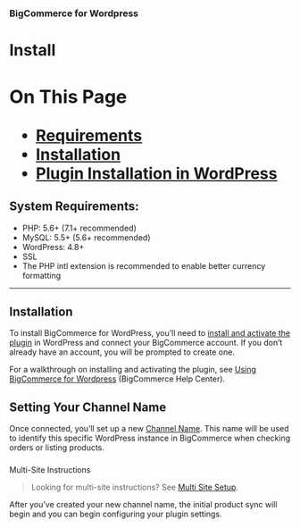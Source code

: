 <div><h3 class="sub-docs-type" id="bigcommerce-for-wordpress">BigCommerce for Wordpress</h3>
<h1 class="sub-docs-title">Install
<div class="otp" id="no-index">
	<h3> On This Page </h3>
	<ul>
        <li><a href="#install_requirements">Requirements</a></li>
        <li><a href="#install_ installation">Installation</a></li>
        <li><a href="#install_plugin-install-wordpress">Plugin Installation in WordPress</a></li>
	</ul>
</div>

<a href='##install_requirements' aria-hidden='true' class='block-anchor'  id='#install_requirements'><i aria-hidden='true' class='linkify icon'></i></a>

## System Requirements:

* PHP: 5.6+ (7.1+ recommended)
* MySQL: 5.5+ (5.6+ recommended)
* WordPress: 4.8+
* SSL
* The PHP intl extension is recommended to enable better currency formatting

---

<a href='##install_installation' aria-hidden='true' class='block-anchor'  id='#install_installation'><i aria-hidden='true' class='linkify icon'></i></a>

## Installation

To install BigCommerce for WordPress, you’ll need to [install and activate the plugin](https://wordpress.org/plugins/bigcommerce/) in WordPress and connect your BigCommerce account. If you don’t already have an account, you will be prompted to create one. 

For a walkthrough on installing and activating the plugin, see [Using BigCommerce for Wordpress](https://support.bigcommerce.com/s/article/BigCommerce-for-WordPress#installation) (BigCommerce Help Center).

## Setting Your Channel Name

Once connected, you’ll set up a new [Channel Name](https://support.bigcommerce.com/s/article/BigCommerce-for-WordPress#channel). This name will be used to identify this specific WordPress instance in BigCommerce when checking orders or listing products.

<div class="HubBlock--callout">
<div class="CalloutBlock--info">
<div class="HubBlock-content">
    
<!-- theme: info -->

### 
Multi-Site Instructions 
> Looking for multi-site instructions? See [Multi Site Setup](/bigcommerce-for-wordpress/setup/multi-site).

</div>
</div>
</div>

After you’ve created your new channel name, the initial product sync will begin and you can begin configuring your plugin settings.


